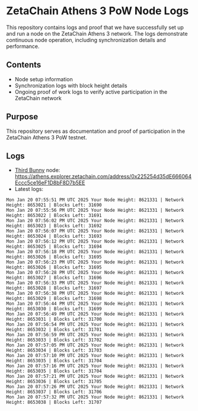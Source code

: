 # ZetaChain Athens 3 PoW Node Logs
This repository contains logs and proof that we have successfully set up and run a node on the ZetaChain Athens 3 network. The logs demonstrate continuous node operation, including synchronization details and performance.

## Contents
- Node setup information
- Synchronization logs with block height details
- Ongoing proof of work logs to verify active participation in the ZetaChain network

## Purpose
This repository serves as documentation and proof of participation in the ZetaChain Athens 3 PoW testnet.

## Logs

- [Third Bunny](https://thirdbunny.xyz/) node: https://athens.explorer.zetachain.com/address/0x225254d35dE666064Eccc5ce16eF1D8bF8D7b5EE
- Latest logs:
```
Mon Jan 20 07:55:51 PM UTC 2025 Your Node Height: 8621331 | Network Height: 8653021 | Blocks Left: 31690
Mon Jan 20 07:55:56 PM UTC 2025 Your Node Height: 8621331 | Network Height: 8653022 | Blocks Left: 31691
Mon Jan 20 07:56:02 PM UTC 2025 Your Node Height: 8621331 | Network Height: 8653023 | Blocks Left: 31692
Mon Jan 20 07:56:07 PM UTC 2025 Your Node Height: 8621331 | Network Height: 8653024 | Blocks Left: 31693
Mon Jan 20 07:56:12 PM UTC 2025 Your Node Height: 8621331 | Network Height: 8653025 | Blocks Left: 31694
Mon Jan 20 07:56:18 PM UTC 2025 Your Node Height: 8621331 | Network Height: 8653026 | Blocks Left: 31695
Mon Jan 20 07:56:23 PM UTC 2025 Your Node Height: 8621331 | Network Height: 8653026 | Blocks Left: 31695
Mon Jan 20 07:56:28 PM UTC 2025 Your Node Height: 8621331 | Network Height: 8653027 | Blocks Left: 31696
Mon Jan 20 07:56:33 PM UTC 2025 Your Node Height: 8621331 | Network Height: 8653028 | Blocks Left: 31697
Mon Jan 20 07:56:38 PM UTC 2025 Your Node Height: 8621331 | Network Height: 8653029 | Blocks Left: 31698
Mon Jan 20 07:56:44 PM UTC 2025 Your Node Height: 8621331 | Network Height: 8653030 | Blocks Left: 31699
Mon Jan 20 07:56:49 PM UTC 2025 Your Node Height: 8621331 | Network Height: 8653031 | Blocks Left: 31700
Mon Jan 20 07:56:54 PM UTC 2025 Your Node Height: 8621331 | Network Height: 8653032 | Blocks Left: 31701
Mon Jan 20 07:56:59 PM UTC 2025 Your Node Height: 8621331 | Network Height: 8653033 | Blocks Left: 31702
Mon Jan 20 07:57:05 PM UTC 2025 Your Node Height: 8621331 | Network Height: 8653034 | Blocks Left: 31703
Mon Jan 20 07:57:10 PM UTC 2025 Your Node Height: 8621331 | Network Height: 8653035 | Blocks Left: 31704
Mon Jan 20 07:57:16 PM UTC 2025 Your Node Height: 8621331 | Network Height: 8653035 | Blocks Left: 31704
Mon Jan 20 07:57:21 PM UTC 2025 Your Node Height: 8621331 | Network Height: 8653036 | Blocks Left: 31705
Mon Jan 20 07:57:26 PM UTC 2025 Your Node Height: 8621331 | Network Height: 8653037 | Blocks Left: 31706
Mon Jan 20 07:57:32 PM UTC 2025 Your Node Height: 8621331 | Network Height: 8653038 | Blocks Left: 31707
```
